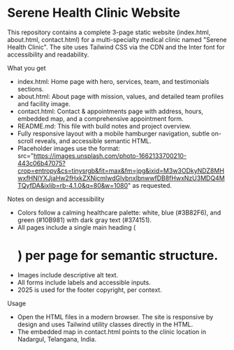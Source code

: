# Serene Health Clinic Website

This repository contains a complete 3-page static website (index.html, about.html, contact.html) for a multi-specialty medical clinic named "Serene Health Clinic". The site uses Tailwind CSS via the CDN and the Inter font for accessibility and readability.

What you get
- index.html: Home page with hero, services, team, and testimonials sections.
- about.html: About page with mission, values, and detailed team profiles and facility image.
- contact.html: Contact & appointments page with address, hours, embedded map, and a comprehensive appointment form.
- README.md: This file with build notes and project overview.
- Fully responsive layout with a mobile hamburger navigation, subtle on-scroll reveals, and accessible semantic HTML.
- Placeholder images use the format: src="https://images.unsplash.com/photo-1662133700210-443c06b47075?crop=entropy&cs=tinysrgb&fit=max&fm=jpg&ixid=M3w3ODkyNDZ8MHwxfHNlYXJjaHw2fHxkZXNjcmlwdGlvbnxlbnwwfDB8fHwxNzU3MDQ4MTQyfDA&ixlib=rb-4.1.0&q=80&w=1080" as requested.

Notes on design and accessibility
- Colors follow a calming healthcare palette: white, blue (#3B82F6), and green (#10B981) with dark gray text (#374151).
- All pages include a single main heading (<h1>) per page for semantic structure.
- Images include descriptive alt text.
- All forms include labels and accessible inputs.
- 2025 is used for the footer copyright, per context.

Usage
- Open the HTML files in a modern browser. The site is responsive by design and uses Tailwind utility classes directly in the HTML.
- The embedded map in contact.html points to the clinic location in Nadargul, Telangana, India.